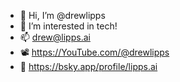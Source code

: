 - 👋 Hi, I’m @drewlipps
- 📱 I’m interested in tech!
- 📫 drew@lipps.ai
- 📽️ https://YouTube.com/@drewlipps
- 🦋 https://bsky.app/profile/lipps.ai
  
<!---
drewlipps/drewlipps is a ✨ special ✨ repository because its `README.md` (this file) appears on your GitHub profile.
You can click the Preview link to take a look at your changes.
--->
